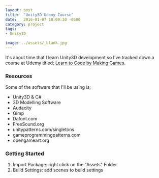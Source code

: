 ```yaml
---
layout: post
title:  "Unity3D Udemy Course"
date:   2016-01-07 10:00:30 -0500
category: project
tags: 
- Unity3D

image: ../assets/_blank.jpg
---
```


It's about time that I learn Unity3D development so I've tracked down a course at Udemy titled; <a href="https://www.udemy.com/unitycourse/learn/v4/overview" target="_blank">Learn to Code by Making Games</a>. 

### Resources

Some of the software that I'll be using is; 

* Unity3D & C#
* 3D Modelling Software
* Audacity
* Gimp
* Dafont.com
* FreeSound.org 
* unitypatterns.com/singletons
* gameprogrammingpatterns.com
* opengameart.org


### Getting Started
1. Import Package: right click on the "Assets" Folder
2. Build Settings: add scenes to build settings











